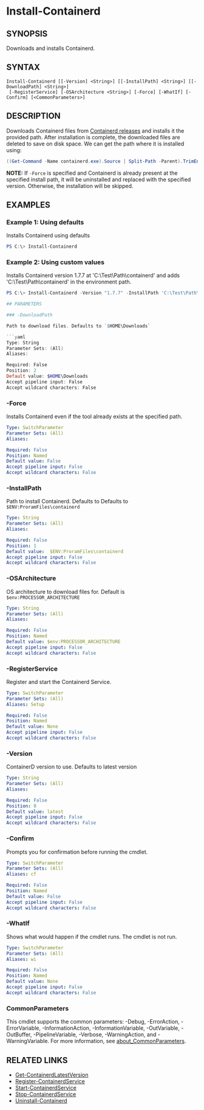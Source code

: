 ﻿---
external help file: Containers-Toolkit-help.xml
Module Name: Containers-Toolkit
online version:
schema: 2.0.0
---

# Install-Containerd

## SYNOPSIS

Downloads and installs Containerd.

## SYNTAX

```
Install-Containerd [[-Version] <String>] [[-InstallPath] <String>] [[-DownloadPath] <String>]
 [-RegisterService] [-OSArchitecture <String>] [-Force] [-WhatIf] [-Confirm] [<CommonParameters>]
```

## DESCRIPTION

Downloads Containerd files from [Containerd releases](https://github.com/containerd/containerd/releases) and installs it the provided path. After installation is complete, the downloaded files are deleted to save on disk space.
We can get the path where it is installed using:

```PowerShell
((Get-Command -Name containerd.exe).Source | Split-Path -Parent).TrimEnd("\bin")
```

**NOTE:** If `-Force` is specified and Containerd is already present at the specified install path, it will be uninstalled and replaced with the specified version. Otherwise, the installation will be skipped.

## EXAMPLES

### Example 1: Using defaults

Installs Containerd using defaults

```powershell
PS C:\> Install-Containerd
```

### Example 2: Using custom values

Installs Containerd version 1.7.7 at 'C:\Test\Path\containerd' and adds 'C:\Test\Path\containerd' in the environment path.

```powershell
PS C:\> Install-Containerd -Version "1.7.7" -InstallPath 'C:\Test\Path\Containerd'

## PARAMETERS

### -DownloadPath

Path to download files. Defaults to `$HOME\Downloads`

```yaml
Type: String
Parameter Sets: (All)
Aliases:

Required: False
Position: 2
Default value: $HOME\Downloads
Accept pipeline input: False
Accept wildcard characters: False
```

### -Force

Installs Containerd even if the tool already exists at the specified path.

```yaml
Type: SwitchParameter
Parameter Sets: (All)
Aliases:

Required: False
Position: Named
Default value: False
Accept pipeline input: False
Accept wildcard characters: False
```

### -InstallPath

Path to install Containerd. Defaults to Defaults to `$ENV:ProramFiles\containerd`

```yaml
Type: String
Parameter Sets: (All)
Aliases:

Required: False
Position: 1
Default value:  $ENV:ProramFiles\containerd
Accept pipeline input: False
Accept wildcard characters: False
```

### -OSArchitecture

OS architecture to download files for. Default is `$env:PROCESSOR_ARCHITECTURE`

```yaml
Type: String
Parameter Sets: (All)
Aliases:

Required: False
Position: Named
Default value: $env:PROCESSOR_ARCHITECTURE
Accept pipeline input: False
Accept wildcard characters: False
```

### -RegisterService

Register and start the Containerd Service.

```yaml
Type: SwitchParameter
Parameter Sets: (All)
Aliases: Setup

Required: False
Position: Named
Default value: None
Accept pipeline input: False
Accept wildcard characters: False
```

### -Version

ContainerD version to use. Defaults to latest version

```yaml
Type: String
Parameter Sets: (All)
Aliases:

Required: False
Position: 0
Default value: latest
Accept pipeline input: False
Accept wildcard characters: False
```

### -Confirm

Prompts you for confirmation before running the cmdlet.

```yaml
Type: SwitchParameter
Parameter Sets: (All)
Aliases: cf

Required: False
Position: Named
Default value: False
Accept pipeline input: False
Accept wildcard characters: False
```

### -WhatIf

Shows what would happen if the cmdlet runs. The cmdlet is not run.

```yaml
Type: SwitchParameter
Parameter Sets: (All)
Aliases: wi

Required: False
Position: Named
Default value: None
Accept pipeline input: False
Accept wildcard characters: False
```

### CommonParameters

This cmdlet supports the common parameters: -Debug, -ErrorAction, -ErrorVariable, -InformationAction, -InformationVariable, -OutVariable, -OutBuffer, -PipelineVariable, -Verbose, -WarningAction, and -WarningVariable. For more information, see [about_CommonParameters](http://go.microsoft.com/fwlink/?LinkID=113216).

## RELATED LINKS

- [Get-ContainerdLatestVersion](Get-ContainerdLatestVersion.md)
- [Register-ContainerdService](Register-ContainerdService.md)
- [Start-ContainerdService](Start-ContainerdService.md)
- [Stop-ContainerdService](Stop-ContainerdService.md)
- [Uninstall-Containerd](Uninstall-Containerd.md)
